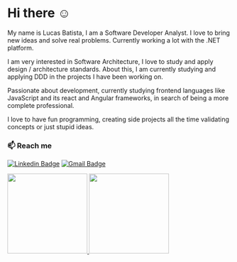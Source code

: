 # Hi there :relaxed:

My name is Lucas Batista, I am a Software Developer Analyst. I love to bring new ideas and solve real problems. Currently working a lot with the .NET platform.

I am very interested in Software Architecture, I love to study and apply design / architecture standards. About this, I am currently studying and applying DDD in the projects I have been working on.

Passionate about development, currently studying frontend languages like JavaScript and its react and Angular frameworks, in search of being a more complete professional.

I love to have fun programming, creating side projects all the time validating concepts or just stupid ideas. 

### :mailbox: Reach me	
[![Linkedin Badge](https://img.shields.io/badge/-LinkedIn-blue?style=flat-square&logo=Linkedin&logoColor=white&link=https://www.linkedin.com/in/lucas-batista-14a6a2131/)](https://www.linkedin.com/in/lucas-batista-14a6a2131/)
[![Gmail Badge](https://img.shields.io/badge/-Gmail-c14438?style=flat-square&logo=Gmail&logoColor=white&link=mailto:lucasq04@gmail.com)](mailto:lucasq04@gmail.com)

<!--
**lucassbatista/lucassbatista** is a ✨ _special_ ✨ repository because its `README.md` (this file) appears on your GitHub profile.

Here are some ideas to get you started:

- 🔭 I’m currently working on ...
- 🌱 I’m currently learning ...
- 👯 I’m looking to collaborate on ...
- 🤔 I’m looking for help with ...
- 💬 Ask me about ...
- 📫 How to reach me: ...
- 😄 Pronouns: ...
- ⚡ Fun fact: ...
-->

<div>
<a href="https://github.com/seu-usuário-aqui">
<img height="180em" src="https://github-readme-stats.vercel.app/api/top-langs/?username=seu-usuário-aqui&layout=compact&langs_count=7&theme=dracula"/>
<img height="180em" src="https://github-readme-stats.vercel.app/api?username=seu-usuário-aqui&show_icons=true&theme=dracula&include_all_commits=true&count_private=true"/>
</div>
